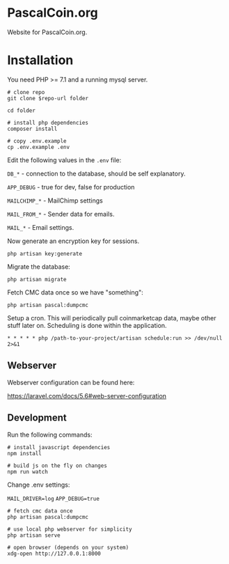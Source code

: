 # PascalCoin.org

Website for PascalCoin.org.

# Installation

You need PHP >= 7.1 and a running mysql server.

```
# clone repo
git clone $repo-url folder

cd folder

# install php dependencies
composer install

# copy .env.example
cp .env.example .env

```

Edit the following values in the `.env` file:

`DB_*` - connection to the database, should be self explanatory.

`APP_DEBUG` - true for dev, false for production

`MAILCHIMP_*` - MailChimp settings

`MAIL_FROM_*` - Sender data for emails.

`MAIL_*` - Email settings.


Now generate an encryption key for sessions.

```
php artisan key:generate
```

Migrate the database:

```
php artisan migrate
```

Fetch CMC data once so we have "something":

```
php artisan pascal:dumpcmc
```

Setup a cron. This will periodically pull coinmarketcap data, maybe other stuff later on.
Scheduling is done within the application.

```
* * * * * php /path-to-your-project/artisan schedule:run >> /dev/null 2>&1
```

## Webserver

Webserver configuration can be found here: 

https://laravel.com/docs/5.6#web-server-configuration

## Development

Run the following commands:

```
# install javascript dependencies
npm install

# build js on the fly on changes
npm run watch
```

Change .env settings:

`MAIL_DRIVER=log`
`APP_DEBUG=true`

```
# fetch cmc data once
php artisan pascal:dumpcmc

# use local php webserver for simplicity
php artisan serve

# open browser (depends on your system)
xdg-open http://127.0.0.1:8000
```